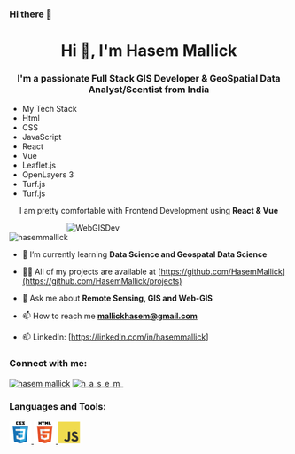 ### Hi there 👋

<!--
**HasemMallick/HasemMallick** is a ✨ _special_ ✨ repository because its `README.md` (this file) appears on your GitHub profile.

Here are some ideas to get you started:

- 🔭 I’m currently working on ...
- 🌱 I’m currently learning ...
- 👯 I’m looking to collaborate on ...
- 🤔 I’m looking for help with ...
- 💬 Ask me about ...
- 📫 How to reach me: ...
- 😄 Pronouns: ...
- ⚡ Fun fact: ...
-->

<h1 align="center">Hi 👋, I'm Hasem Mallick</h1>
<h3 align="center">I'm a passionate Full Stack GIS Developer & GeoSpatial Data Analyst/Scentist from India</h3>
<ul>
  <li><span>My Tech Stack</span></li>
  <li>Html</li>
  <li>CSS</li>
  <li>JavaScript</li>
  <li>React</li>
  <li>Vue</li>
  <li>Leaflet.js</li>
  <li>OpenLayers 3</li>
  <li>Turf.js</li>
  <li>Turf.js</li>
</ul>
<p align="center">I am pretty comfortable with Frontend Development using  <strong> React & Vue </strong></p>

<img align="right" alt="WebGISDev" width="400" src="https://www.sgligis.com/wp-content/uploads/Property-Tax-Analysis-using-GIS.gif">


<p align="left"> <img src="https://komarev.com/ghpvc/?username=hasemmallick&label=Profile%20views&color=0e75b6&style=flat" alt="hasemmallick" /> </p>

- 🌱 I’m currently learning **Data Science and Geospatal Data Science**

- 👨‍💻 All of my projects are available at [https://github.com/HasemMallick](https://github.com/HasemMallick/projects)

- 💬 Ask me about **Remote Sensing, GIS and Web-GIS**

- 📫 How to reach me **mallickhasem@gmail.com**
- 📫 LinkedIn: [https://linkedIn.com/in/hasemmallick]

<h3 align="left">Connect with me:</h3>
<p align="left">
<a href="https://www.linkedin.com/in/hasem-mallick-69366b196/" target="blank"><img align="center" src="https://raw.githubusercontent.com/rahuldkjain/github-profile-readme-generator/master/src/images/icons/Social/linked-in-alt.svg" alt="hasem mallick" height="30" width="40" /></a>
<a href="https://instagram.com/h_a_s_e_m_" target="blank"><img align="center" src="https://raw.githubusercontent.com/rahuldkjain/github-profile-readme-generator/master/src/images/icons/Social/instagram.svg" alt="h_a_s_e_m_" height="30" width="40" /></a>
</p>

<h3 align="left">Languages and Tools:</h3>
<p align="left"> <a href="https://www.w3schools.com/css/" target="_blank" rel="noreferrer"> <img src="https://raw.githubusercontent.com/devicons/devicon/master/icons/css3/css3-original-wordmark.svg" alt="css3" width="40" height="40"/> </a> <a href="https://www.w3.org/html/" target="_blank" rel="noreferrer"> <img src="https://raw.githubusercontent.com/devicons/devicon/master/icons/html5/html5-original-wordmark.svg" alt="html5" width="40" height="40"/> </a> <a href="https://developer.mozilla.org/en-US/docs/Web/JavaScript" target="_blank" rel="noreferrer"> <img src="https://raw.githubusercontent.com/devicons/devicon/master/icons/javascript/javascript-original.svg" alt="javascript" width="40" height="40"/> </a> <a href="https://www.mysql.com/" 

